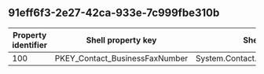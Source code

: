 ## 91eff6f3-2e27-42ca-933e-7c999fbe310b

Property identifier | Shell property key | Shell name | Alias
--- | --- | --- | ---
100 | PKEY_Contact_BusinessFaxNumber | System.Contact.BusinessFaxNumber | 

